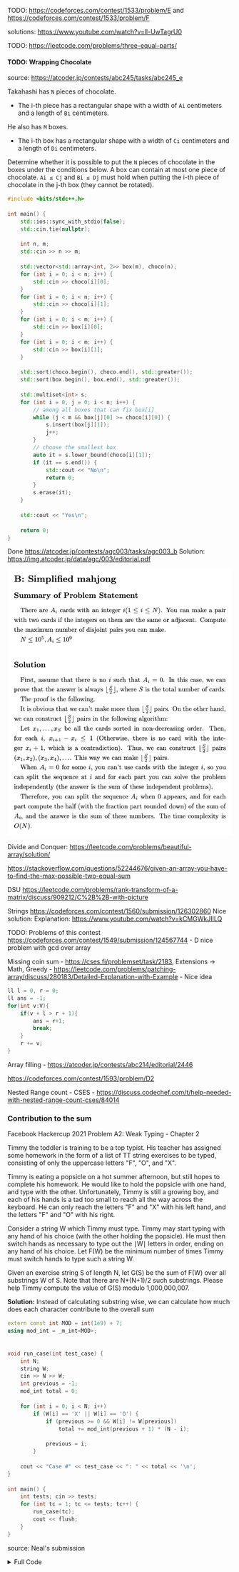 TODO: https://codeforces.com/contest/1533/problem/E and https://codeforces.com/contest/1533/problem/F

solutions: https://www.youtube.com/watch?v=ll-UwTagrU0

TODO: https://leetcode.com/problems/three-equal-parts/

#### TODO: Wrapping Chocolate 

source: https://atcoder.jp/contests/abc245/tasks/abc245_e

Takahashi has `N` pieces of chocolate. 
* The i-th piece has a rectangular shape with a width of `Ai` centimeters and a length of `Bi` centimeters. 

He also has `M` boxes. 
* The i-th box has a rectangular shape with a width of `Ci` centimeters and a length of `Di` centimeters. 

Determine whether it is possible to put the `N` pieces of chocolate in the boxes under the conditions below. A box can contain at most one piece of chocolate. `Ai ≤ Cj` and `Bi ≤ Dj` must hold when putting the i-th piece of chocolate in the j-th box (they cannot be rotated).

```cpp
#include <bits/stdc++.h>
 
int main() {
    std::ios::sync_with_stdio(false);
    std::cin.tie(nullptr);
    
    int n, m;
    std::cin >> n >> m;
    
    std::vector<std::array<int, 2>> box(m), choco(n);
    for (int i = 0; i < n; i++) {
        std::cin >> choco[i][0];
    }
    for (int i = 0; i < n; i++) {
        std::cin >> choco[i][1];
    }
    for (int i = 0; i < m; i++) {
        std::cin >> box[i][0];
    }
    for (int i = 0; i < m; i++) {
        std::cin >> box[i][1];
    }
        
    std::sort(choco.begin(), choco.end(), std::greater());
    std::sort(box.begin(), box.end(), std::greater());
    
    std::multiset<int> s;
    for (int i = 0, j = 0; i < n; i++) {
        // among all boxes that can fix box[i]
        while (j < m && box[j][0] >= choco[i][0]) {
            s.insert(box[j][1]);
            j++;
        }
        // choose the smallest box
        auto it = s.lower_bound(choco[i][1]);
        if (it == s.end()) {
            std::cout << "No\n";
            return 0;
        }
        s.erase(it);
    }
    
    std::cout << "Yes\n";
    
    return 0;
}
```

Done https://atcoder.jp/contests/agc003/tasks/agc003_b Solution: https://img.atcoder.jp/data/agc/003/editorial.pdf

![](images/adhoc_oct_21.png)

Divide and Conquer: https://leetcode.com/problems/beautiful-array/solution/

https://stackoverflow.com/questions/52244676/given-an-array-you-have-to-find-the-max-possible-two-equal-sum

DSU https://leetcode.com/problems/rank-transform-of-a-matrix/discuss/909212/C%2B%2B-with-picture

Strings https://codeforces.com/contest/1560/submission/126302860 Nice solution: Explanation: https://www.youtube.com/watch?v=kCMGWkJIILQ

TODO: Problems of this contest https://codeforces.com/contest/1549/submission/124567744 - D nice problem with gcd over array

Missing coin sum - https://cses.fi/problemset/task/2183, Extensions -> Math, Greedy - https://leetcode.com/problems/patching-array/discuss/280183/Detailed-Explanation-with-Example - Nice idea

```cpp
ll l = 0, r = 0;
ll ans = -1;
for(int v:V){
    if(v + l > r + 1){
        ans = r+1;
        break;
    }
    r += v;
}
```

Array filling - https://atcoder.jp/contests/abc214/editorial/2446

https://codeforces.com/contest/1593/problem/D2

Nested Range count - CSES - https://discuss.codechef.com/t/help-needed-with-nested-range-count-cses/84014

### Contribution to the sum

Facebook Hackercup 2021 Problem A2: Weak Typing - Chapter 2

Timmy the toddler is training to be a top typist. His teacher has assigned some homework in the form of a list of TT string exercises to be typed, consisting of only the uppercase letters "F", "O", and "X".

Timmy is eating a popsicle on a hot summer afternoon, but still hopes to complete his homework. He would like to hold the popsicle with one hand, and type with the other. Unfortunately, Timmy is still a growing boy, and each of his hands is a tad too small to reach all the way across the keyboard. He can only reach the letters "F" and "X" with his left hand, and the letters "F" and "O" with his right.

Consider a string W which Timmy must type. Timmy may start typing with any hand of his choice (with the other holding the popsicle). He must then switch hands as necessary to type out the ∣W∣ letters in order, ending on any hand of his choice. Let F(W) be the minimum number of times Timmy must switch hands to type such a string W.

Given an exercise string S of length N, let G(S) be the sum of F(W) over all substrings W of S. Note that there are N*(N+1)/2 such substrings. Please help Timmy compute the value of G(S) modulo 1,000,000,007.

**Solution:** Instead of calculating substring wise, we can calculate how much does each character contribute to the overall sum

```cpp
extern const int MOD = int(1e9) + 7;
using mod_int = _m_int<MOD>;


void run_case(int test_case) {
    int N;
    string W;
    cin >> N >> W;
    int previous = -1;
    mod_int total = 0;

    for (int i = 0; i < N; i++)
        if (W[i] == 'X' || W[i] == 'O') {
            if (previous >= 0 && W[i] != W[previous])
                total += mod_int(previous + 1) * (N - i);

            previous = i;
        }

    cout << "Case #" << test_case << ": " << total << '\n';
}

int main() {
    int tests; cin >> tests;
    for (int tc = 1; tc <= tests; tc++) {
        run_case(tc);
        cout << flush;
    }
}
```

source: Neal's submission 

<details>
    <summary> Full Code </summary>
    
```cpp
#include <algorithm>
#include <array>
#include <bitset>
#include <cassert>
#include <chrono>
#include <cmath>
#include <cstring>
#include <functional>
#include <iomanip>
#include <iostream>
#include <map>
#include <numeric>
#include <queue>
#include <random>
#include <set>
#include <vector>
using namespace std;

// http://www.open-std.org/jtc1/sc22/wg21/docs/papers/2016/p0200r0.html
template<class Fun> class y_combinator_result {
    Fun fun_;
public:
    template<class T> explicit y_combinator_result(T &&fun): fun_(std::forward<T>(fun)) {}
    template<class ...Args> decltype(auto) operator()(Args &&...args) { return fun_(std::ref(*this), std::forward<Args>(args)...); }
};
template<class Fun> decltype(auto) y_combinator(Fun &&fun) { return y_combinator_result<std::decay_t<Fun>>(std::forward<Fun>(fun)); }


template<typename A, typename B> ostream& operator<<(ostream &os, const pair<A, B> &p) { return os << '(' << p.first << ", " << p.second << ')'; }
template<typename T_container, typename T = typename enable_if<!is_same<T_container, string>::value, typename T_container::value_type>::type> ostream& operator<<(ostream &os, const T_container &v) { os << '{'; string sep; for (const T &x : v) os << sep << x, sep = ", "; return os << '}'; }

void dbg_out() { cerr << endl; }
template<typename Head, typename... Tail> void dbg_out(Head H, Tail... T) { cerr << ' ' << H; dbg_out(T...); }
#ifdef NEAL_DEBUG
#define dbg(...) cerr << "(" << #__VA_ARGS__ << "):", dbg_out(__VA_ARGS__)
#else
#define dbg(...)
#endif

template<const int &MOD>
struct _m_int {
    int val;

    _m_int(int64_t v = 0) {
        if (v < 0) v = v % MOD + MOD;
        if (v >= MOD) v %= MOD;
        val = int(v);
    }

    _m_int(uint64_t v) {
        if (v >= MOD) v %= MOD;
        val = int(v);
    }

    _m_int(int v) : _m_int(int64_t(v)) {}
    _m_int(unsigned v) : _m_int(uint64_t(v)) {}

    explicit operator int() const { return val; }
    explicit operator unsigned() const { return val; }
    explicit operator int64_t() const { return val; }
    explicit operator uint64_t() const { return val; }
    explicit operator double() const { return val; }
    explicit operator long double() const { return val; }

    _m_int& operator+=(const _m_int &other) {
        val -= MOD - other.val;
        if (val < 0) val += MOD;
        return *this;
    }

    _m_int& operator-=(const _m_int &other) {
        val -= other.val;
        if (val < 0) val += MOD;
        return *this;
    }

    static unsigned fast_mod(uint64_t x, unsigned m = MOD) {
#if !defined(_WIN32) || defined(_WIN64)
        return unsigned(x % m);
#endif
        // Optimized mod for Codeforces 32-bit machines.
        // x must be less than 2^32 * m for this to work, so that x / m fits in an unsigned 32-bit int.
        unsigned x_high = unsigned(x >> 32), x_low = unsigned(x);
        unsigned quot, rem;
        asm("divl %4\n"
            : "=a" (quot), "=d" (rem)
            : "d" (x_high), "a" (x_low), "r" (m));
        return rem;
    }

    _m_int& operator*=(const _m_int &other) {
        val = fast_mod(uint64_t(val) * other.val);
        return *this;
    }

    _m_int& operator/=(const _m_int &other) {
        return *this *= other.inv();
    }

    friend _m_int operator+(const _m_int &a, const _m_int &b) { return _m_int(a) += b; }
    friend _m_int operator-(const _m_int &a, const _m_int &b) { return _m_int(a) -= b; }
    friend _m_int operator*(const _m_int &a, const _m_int &b) { return _m_int(a) *= b; }
    friend _m_int operator/(const _m_int &a, const _m_int &b) { return _m_int(a) /= b; }

    _m_int& operator++() {
        val = val == MOD - 1 ? 0 : val + 1;
        return *this;
    }

    _m_int& operator--() {
        val = val == 0 ? MOD - 1 : val - 1;
        return *this;
    }

    _m_int operator++(int) { _m_int before = *this; ++*this; return before; }
    _m_int operator--(int) { _m_int before = *this; --*this; return before; }

    _m_int operator-() const {
        return val == 0 ? 0 : MOD - val;
    }

    friend bool operator==(const _m_int &a, const _m_int &b) { return a.val == b.val; }
    friend bool operator!=(const _m_int &a, const _m_int &b) { return a.val != b.val; }
    friend bool operator<(const _m_int &a, const _m_int &b) { return a.val < b.val; }
    friend bool operator>(const _m_int &a, const _m_int &b) { return a.val > b.val; }
    friend bool operator<=(const _m_int &a, const _m_int &b) { return a.val <= b.val; }
    friend bool operator>=(const _m_int &a, const _m_int &b) { return a.val >= b.val; }

    static const int SAVE_INV = int(1e6) + 5;
    static _m_int save_inv[SAVE_INV];

    static void prepare_inv() {
        // Ensures that MOD is prime, which is necessary for the inverse algorithm below.
        for (int64_t p = 2; p * p <= MOD; p += p % 2 + 1)
            assert(MOD % p != 0);

        save_inv[0] = 0;
        save_inv[1] = 1;

        for (int i = 2; i < SAVE_INV; i++)
            save_inv[i] = save_inv[MOD % i] * (MOD - MOD / i);
    }

    _m_int inv() const {
        if (save_inv[1] == 0)
            prepare_inv();

        if (val < SAVE_INV)
            return save_inv[val];

        _m_int product = 1;
        int v = val;

        while (v >= SAVE_INV) {
            product *= MOD - MOD / v;
            v = MOD % v;
        }

        return product * save_inv[v];
    }

    _m_int pow(int64_t p) const {
        if (p < 0)
            return inv().pow(-p);

        _m_int a = *this, result = 1;

        while (p > 0) {
            if (p & 1)
                result *= a;

            p >>= 1;

            if (p > 0)
                a *= a;
        }

        return result;
    }

    friend ostream& operator<<(ostream &os, const _m_int &m) {
        return os << m.val;
    }
};

template<const int &MOD> _m_int<MOD> _m_int<MOD>::save_inv[_m_int<MOD>::SAVE_INV];

extern const int MOD = int(1e9) + 7;
using mod_int = _m_int<MOD>;


void run_case(int test_case) {
    int N;
    string W;
    cin >> N >> W;
    int previous = -1;
    mod_int total = 0;

    for (int i = 0; i < N; i++)
        if (W[i] == 'X' || W[i] == 'O') {
            if (previous >= 0 && W[i] != W[previous])
                total += mod_int(previous + 1) * (N - i);

            previous = i;
        }

    cout << "Case #" << test_case << ": " << total << '\n';
}

int main() {
    int tests;
    cin >> tests;

    for (int tc = 1; tc <= tests; tc++) {
        run_case(tc);
        cout << flush;
    }
}
```
</details>
